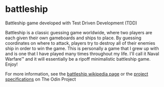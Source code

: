 # battleship
Battleship game developed with Test Driven Development (TDD)

Battleship is a classic guessing game worldwide, where two players are each given their own gameboards and ships to place. By guessing coordinates on where to attack, players try to destroy all of their enemies ship in order to win the game. This is personally a game that I grew up with and is one that I have played many times throughout my life. I'll call it Naval Warfare™ and it will essentially be a ripoff minimalistic battleship game. Enjoy!

For more information, see the [battleship wikipedia page](https://en.wikipedia.org/wiki/Battleship_(game)) or the [project specifications](https://www.theodinproject.com/lessons/node-path-javascript-battleship) on The Odin Project
